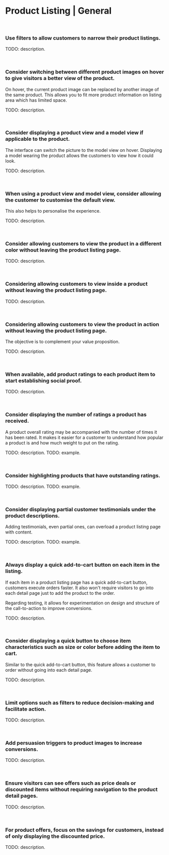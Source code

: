 # Product Listing | General

<br>


### Use filters to allow customers to narrow their product listings.

TODO: description.

<br>


### Consider switching between different product images on hover to give visitors a better view of the product.

On hover, the current product image can be replaced by another image of the same product. This allows you to fit more product information on listing area which
has limited space.

TODO: description.

<br>


### Consider displaying a product view and a model view if applicable to the product.

The interface can switch the picture to the model view on hover. Displaying a model wearing the product allows the customers to view how it could look.

TODO: description.

<br>

### When using a product view and model view, consider allowing the customer to customise the default view.

This also helps to personalise the experience.

TODO: description.

<br>


### Consider allowing customers to view the product in a different color without leaving the product listing page.

TODO: description.

<br>


### Considering allowing customers to view inside a product without leaving the product listing page.

TODO: description.

<br>


### Considering allowing customers to view the product in action without leaving the product listing page.

The objective is to complement your value proposition.

TODO: description.

<br>


### When available, add product ratings to each product item to start establishing social proof.

TODO: description.

<br>


### Consider displaying the number of ratings a product has received.

A product overall rating may be accompanied with the number of times it has been rated. It makes it easier for a customer to understand how popular a product is and how
much weight to put on the rating.

TODO: description.
TODO: example.

<br>


### Consider highlighting products that have outstanding ratings.

TODO: description.
TODO: example.

<br>


### Consider displaying partial customer testimonials under the product descriptions.

Adding testimonials, even partial ones, can overload a product listing page with content.

TODO: description.
TODO: example.

<br>


### Always display a quick add-to-cart button on each item in the listing.

If each item in a product listing page has a quick add-to-cart button, customers execute orders faster. It also won't require visitors to go into each detail page just to
add the product to the order.

Regarding testing, it allows for experimentation on design and structure of the call-to-action to improve conversions.

TODO: description.

<br>


### Consider displaying a quick button to choose item characteristics such as size or color before adding the item to cart.

Similar to the quick add-to-cart button, this feature allows a customer to order without going into each detail page.

TODO: description.

<br>


### Limit options such as filters to reduce decision-making and facilitate action.


TODO: description.

<br>


### Add persuasion triggers to product images to increase conversions.

TODO: description.

<br>


### Ensure visitors can see offers such as price deals or discounted items without requiring navigation to the product detail pages.

TODO: description.

<br>


### For product offers, focus on the savings for customers, instead of only displaying the discounted price.

TODO: description.

<br>


